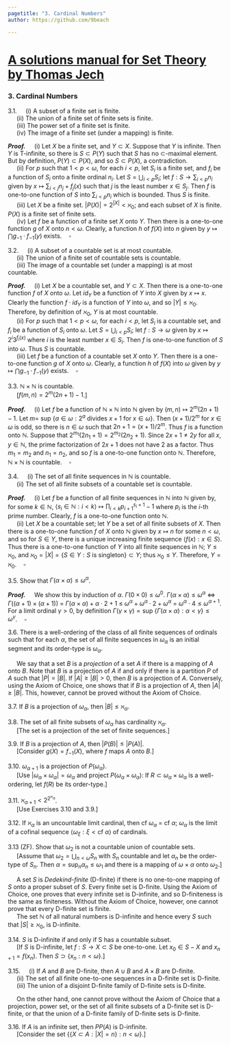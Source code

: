 ```yaml
---
pagetitle: "3. Cardinal Numbers"
author: https://github.com/9beach

---
```

# [A solutions manual for Set Theory by Thomas Jech](README.md)
### 3. Cardinal Numbers

3.1.&nbsp;$\quad$(i) A subset of a finite set is finite.\
&nbsp;$\quad$(ii) The union of a finite set of finite sets is finite.\
&nbsp;$\quad$(iii) The power set of a finite set is finite.\
&nbsp;$\quad$(iv) The image of a finite set (under a mapping) is finite.

**_Proof._**&nbsp;$\quad$(i) Let $X$ be a finite set, and $Y\subset X$.
Suppose that $Y$ is infinite.
Then $Y$ is T-infinite, so there is $S\subset P(Y)$ such that $S$ has
no $\subset$-maximal element. But by definition, $P(Y)\subset P(X)$, and
so $S\subset P(X)$, a contradiction.\
&nbsp;$\quad$(ii) For $p$ such that $1<p<\omega$, for each $i<p$,
let $S_{i}$ is a finite set, and $f_{i}$ be a function of $S_i$ onto
a finite ordinal $n_i$.
Let $S=\bigcup_{i<p}S_i$; let
$f:S\to\sum_{i<p}n_i$ given by $x\mapsto\sum_{i<j}n_j+f_j(x)$ such that
$j$ is the least number $x\in S_j$. Then $f$ is one-to-one function
of $S$ into $\sum_{i<p}n_i$ which is bounded. Thus $S$ is finite.\
&nbsp;$\quad$(iii) Let $X$ be a finite set. $|P(X)|=2^{|X|}
<\aleph_0$; and each subset of $X$ is finite. $P(X)$ is a finite set
of finite sets.\
&nbsp;$\quad$(iv) Let $f$ be a function of a finite set $X$ onto $Y$.
Then there is a one-to-one function $g$ of $X$ onto $n<\omega$.
Clearly, a function $h$ of $f(X)$ into $n$ given by $y\mapsto
\bigcap{g_{-1}\cdot f_{-1}(y)}$ exists.$\quad\square$

3.2.&nbsp;$\quad$(i) A subset of a countable set is at most countable.\
&nbsp;$\quad$(ii) The union of a finite set of countable sets is countable.\
&nbsp;$\quad$(iii) The image of a countable set (under a mapping) is at most
countable.

**_Proof._**&nbsp;$\quad$(i) Let $X$ be a countable set, and $Y\subset X$.
Then there is a one-to-one function $f$ of $X$ onto $\omega$.
Let $id_Y$ be a function of $Y$ into $X$ given by $x\mapsto x$. Clearly
the function $f\cdot id_Y$ is a function of $Y$ into $\omega$, and so
$|Y|\le\aleph_0$. Therefore, by definition of $\aleph_0$, $Y$ is at most
countable.\
&nbsp;$\quad$(ii) For $p$ such that $1<p<\omega$, for each $i<p$,
let $S_{i}$ is a countable set, and $f_{i}$ be a function of $S_i$ onto
$\omega$.
Let $S=\bigcup_{i<p}S_i$; let
$f:S\to\omega$ given by $x\mapsto 2^i 3^{f_i(x)}$ where
$i$ is the least number $x\in S_i$. Then $f$ is one-to-one function
of $S$ into $\omega$. Thus $S$ is countable.\
&nbsp;$\quad$(iii) Let $f$ be a function of a countable set $X$ onto $Y$.
Then there is a one-to-one function $g$ of $X$ onto $\omega$.
Clearly, a function $h$ of $f(X)$ into $\omega$ given by $y\mapsto
\bigcap{g_{-1}\cdot f_{-1}(y)}$ exists.$\quad\square$

3.3. $\mathbb{N}\times\mathbb{N}$ is countable.\
&nbsp;$\quad$[$f (m, n) = 2^m (2n + 1) - 1$.]

**_Proof._**&nbsp;$\quad$(i) Let $f$ be a function of
$\mathbb{N}\times\mathbb{N}$ into $\mathbb{N}$ given by
$(m,n)\mapsto 2^m (2n + 1) - 1$.
Let $m=$ sup $\{a\in\omega:2^a$ divides $x + 1$ for $x\in\omega\}$. Then
$(x+1)/{2^m}$ for $x\in\omega$ is odd, so there is $n\in\omega$
such that $2n + 1=(x+1)/{2^m}$.
Thus $f$ is a function onto $\mathbb{N}$.
Suppose that $2^{m_1} (2{n_1} + 1)=2^{m_2}(2{n_2} + 1)$. Since
$2{x} + 1\neq2y$ for all $x,y\in\mathbb{N}$,
the prime factorization of $2{x} + 1$
does not have $2$ as a factor. Thus $m_1=m_2$ and $n_1=n_2$, and so
$f$ is a one-to-one function onto $\mathbb{N}$. Therefore, $\mathbb{N}
\times\mathbb{N}$ is countable.$\quad\square$

3.4.&nbsp;$\quad$(i) The set of all finite sequences in $\mathbb{N}$ is
countable.\
&nbsp;$\quad$(ii) The set of all finite subsets of a countable set is
countable.

**_Proof._**&nbsp;$\quad$(i) Let $f$ be a function of all finite
sequences in $\mathbb{N}$ into $\mathbb{N}$ given by, for some $k\in
\mathbb{N}$, $\langle s_i\in\mathbb{N}:i<k\rangle\mapsto
\prod_{i<k}p_{i+1}^{s_i+1}-1$ where $p_i$ is the $i$-th prime number.
Clearly, $f$ is a one-to-one function onto $\mathbb{N}$.\
&nbsp;$\quad$(ii) Let $X$ be a countable set; let $Y$ be a
set of all finite subsets of $X$. Then there is a one-to-one
function $f$ of $X$ onto $\mathbb{N}$ given by $x\mapsto n$ for
some $n<\omega$, and so for $S\in Y$, there is
a unique increasing finite
sequence $\langle f(x): x\in S\rangle$. Thus there is a one-to-one function
of $Y$ into all finite sequences in $\mathbb{N}$; $Y\le\aleph_0$,
and $\aleph_0=|X|=\{S\in Y:S\text{ is singleton}\}\subset Y$; thus
$\aleph_0\le Y$. Therefore, $Y=\aleph_0$.$\quad\square$

3.5. Show that $\Gamma(\alpha\times\alpha)\le\omega^\alpha$.

**_Proof._**&nbsp;$\quad$We show this by induction of $\alpha$.
$\Gamma(0\times 0)\le\omega^0$. $\Gamma(
\alpha\times\alpha)\le\omega^\alpha$ $\Leftrightarrow$
$\Gamma((\alpha+1)\times(\alpha+1))$ $=$ $\Gamma(\alpha\times\alpha)+
\alpha\cdot 2 + 1$ $\le$ $\omega^\alpha+\omega^\alpha\cdot 2+\omega^\alpha$
$=$ $\omega^{\alpha}\cdot 4\le\omega^{\alpha+1}$. For a limit ordinal
$\gamma>0$, by definition $\Gamma(\gamma\times\gamma)=\text{sup }\{
\Gamma(\alpha\times\alpha):\alpha<\gamma\}\le\omega^\gamma$.$\quad\square$

3.6. There is a well-ordering of the class of all finite sequences of
ordinals such that for each $\alpha$, the set of all finite sequences in
$\omega_\alpha$ is an initial segment and its order-type is $\omega_\alpha$.

&nbsp;$\quad$We say that a set $B$ is a _projection_ of a set $A$ if there is a mapping of
$A$ onto $B$. Note that $B$ is a projection of $A$ if and only if there is a
partition $P$ of $A$ such that $|P| = |B|$. If $|A|\ge |B| > 0$, then $B$ is
a projection of $A$. Conversely, using the Axiom of Choice, one shows that
if $B$ is a projection of $A$, then $|A|\ge |B|$. This, however, cannot be
proved without the Axiom of Choice.

3.7. If $B$ is a projection of $\omega_\alpha$, then $|B|\le\aleph_\alpha$.

3.8. The set of all finite subsets of $\omega_\alpha$ has cardinality $\aleph_\alpha$.\
&nbsp;$\quad$[The set is a projection of the set of finite sequences.]

3.9. If $B$ is a projection of $A$, then $|P (B)|\le |P (A)|$.\
&nbsp;$\quad$[Consider $g(X) = f_{-1}(X)$, where $f$ maps $A$ onto $B$.]

3.10. $\omega_{\alpha+1}$ is a projection of $P(\omega_\alpha )$.\
&nbsp;$\quad$[Use $|\omega_\alpha\times\omega_\alpha| =\omega_\alpha$ and
project $P(\omega_\alpha\times\omega_\alpha)$: If $R\subset\omega_\alpha
\times\omega_\alpha$ is a well-ordering,
let $f(R)$ be its order-type.]

3.11. $\aleph_{\alpha+1}<2^{2^{\aleph_\alpha}}$.\
&nbsp;$\quad$[Use Exercises 3.10 and 3.9.]

3.12. If $\aleph_\alpha$ is an uncountable limit cardinal, then cf
$\omega_\alpha$ = cf $\alpha$; $\omega_\alpha$ is the limit of
a cofinal sequence $\langle\omega_\xi :\xi <\text{cf }\alpha\rangle$
of cardinals.

3.13 (ZF). Show that $\omega_2$ is not a countable union of countable sets.\
&nbsp;$\quad$[Assume that $\omega_2=\bigcup_{n<\omega}S_n$ with $S_n$
countable and let $\alpha_n$ be the order-type of $S_n$.
Then $\alpha=\text{sup}_n\alpha_n\le\omega_1$
and there is a mapping of $\omega\times\alpha$ onto $\omega_2$.]

&nbsp;$\quad$A set $S$ is _Dedekind-finite_ (D-finite) if there is no
one-to-one mapping of $S$ onto a proper subset of $S$. Every finite set is
D-finite. Using the Axiom of Choice, one proves that every infinite set is
D-infinite, and so D-finiteness is the same as finiteness. Without the Axiom
of Choice, however, one cannot prove that every D-finite set is finite.\
&nbsp;$\quad$The set $\mathbb{N}$ of all natural numbers is D-infinite and
hence every $S$ such that $|S|\ge\aleph_0$, is D-infinite.

3.14. $S$ is D-infinite if and only if S has a countable subset.\
&nbsp;$\quad$[If $S$ is D-infinite, let $f:S\to X\subset S$ be one-to-one.
Let $x_0\in S-X$ and $x_{n+1}=f(x_n)$. Then $S\supset\{x_n:n<\omega\}$.]

3.15.&nbsp;$\quad$(i) If $A$ and $B$ are D-finite, then $A\cup B$ and
$A\times B$ are D-finite.\
&nbsp;$\quad$(ii) The set of all finite one-to-one sequences in a D-finite
set is D-finite.\
&nbsp;$\quad$(iii) The union of a disjoint D-finite family of D-finite sets
is D-finite.

&nbsp;$\quad$On the other hand, one cannot prove without the Axiom of Choice
that a projection, power set, or the set of all finite subsets of a D-finite
set is D-finite, or that the union of a D-finite family of D-finite sets is
D-finite.

3.16. If $A$ is an infinite set, then $PP(A)$ is D-infinite.\
&nbsp;$\quad$[Consider the set $\{\{X\subset A:|X|=n\}:n<\omega\}$.]
